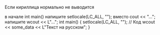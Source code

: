 Если кириллица нормально не выводится

в начале int main() напишите setlocale(LC_ALL, "");
вместо cout << "..."; напишите wcout << L"...";
int main() {
  setlocale(LC_ALL, "");
  // Код
  wcout << some_data << L"Текст на русском"; 
}
